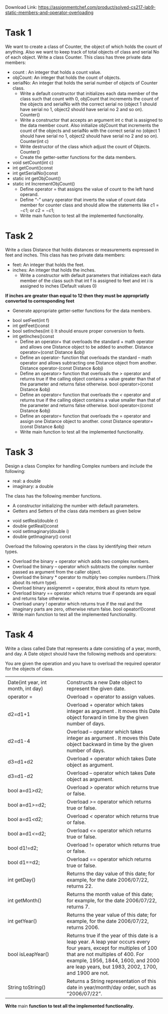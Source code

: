 Download Link: https://assignmentchef.com/product/solved-cs217-lab9-static-members-and-operator-overloading
<br>
<h1>Task 1</h1>

We want to create a class of Counter, the object of which holds the count of anything. Also we want to keep track of total objects of class and serial No of each object. Write a class Counter. This class has three private data members:

<ul>

 <li>count : An integer that holds a count value.</li>

 <li>objCount: An integer that holds the count of objects.</li>

 <li>serialNo: An integer that holds the serial number of objects of Counter class.

  <ul>

   <li>Write a default constructor that initializes each data member of the class such that count with 0, objCount that increments the count of the objects and serialNo with the correct serial no (object 1 should have serial no 1, object2 should have serial no 2 and so on). Counter()</li>

   <li>Write a constructor that accepts an argument int c that is assigned to the data member count. Also initialize objCount that increments the count of the objects and serialNo with the correct serial no (object 1 should have serial no 1, object2 should have serial no 2 and so on). Counter(int c)</li>

   <li>Write destructor of the class which adjust the count of Objects. Counter()</li>

   <li>Create the getter-setter functions for the data members.</li>

  </ul></li>

 <li>void setCount(int c)</li>

 <li>int getCount()const</li>

 <li>int getSerialNo()const</li>

 <li>static int getObjCount()</li>

 <li>static int IncrementObjCount()

  <ul>

   <li>Define operator = that assigns the value of count to the left hand operand.</li>

   <li>Define “-” unary operator that inverts the value of count data member for counter class and should allow the statements like <em>c</em>1 = −<em>c</em>1; or <em>c</em>2 = −<em>c</em>1;</li>

   <li>Write main function to test all the implemented functionality.</li>

  </ul></li>

</ul>

<h1>Task 2</h1>

Write a class Distance that holds distances or measurements expressed in feet and inches. This class has two private data members:

<ul>

 <li>feet: An integer that holds the feet.</li>

 <li>inches: An integer that holds the inches.

  <ul>

   <li>Write a constructor with default parameters that initializes each data member of the class such that int f is assigned to feet and int i is assigned to inches (Default values 0)</li>

  </ul></li>

</ul>

<strong>If inches are greater than equal to 12 then they must be appropriatly converted to corresponding feet</strong>

<ul>

 <li>Generate appropriate getter-setter functions for the data members.</li>

</ul>

<ul>

 <li>bool setFeet(int f)</li>

 <li>int getFeet()const</li>

 <li>bool setInches(int i) It should ensure proper conversion to feets.</li>

 <li>int getInches()const

  <ul>

   <li>Define an operator+ that overloads the standard + math operator and allows one Distance object to be added to another. Distance operator+(const Distance &amp;obj)</li>

   <li>Define an operator- function that overloads the standard – math operator and allows subtracting one Distance object from another. Distance operator-(const Distance &amp;obj)</li>

   <li>Define an operator<em>&gt; </em>function that overloads the <em>&gt; </em>operator and returns true if the calling object contains a value greater than that of the parameter and returns false otherwise. bool operator&gt;(const Distance &amp;obj)</li>

   <li>Define an operator<em>&lt; </em>function that overloads the <em>&lt; </em>operator and returns true if the calling object contains a value smaller than that of the parameter and returns false otherwise. bool operator&lt;(const Distance &amp;obj)</li>

   <li>Define an operator= function that overloads the = operator and assign one Distance object to another. const Distance operator=(const Distance &amp;obj)</li>

   <li>Write main function to test all the implemented functionality.</li>

  </ul></li>

</ul>

<h1>Task 3</h1>

Design a class Complex for handling Complex numbers and include the following:

<ul>

 <li>real: a double</li>

 <li>imaginary: a double</li>

</ul>

The class has the following member functions.

<ul>

 <li>A constructor initializing the number with default parameters.</li>

 <li>Getters and Setters of the class data members as given below</li>

</ul>

<ul>

 <li>void setReal(double r)</li>

 <li>double getReal()const</li>

 <li>void setImaginary(double i)</li>

 <li>double getImaginary() const</li>

</ul>

Overload the following operators in the class by identifying their return types.

<ul>

 <li>Overload the binary + operator which adds two complex numbers.</li>

 <li>Overload the binary – operator which subtracts the complex number passed as argument from the caller object.</li>

 <li>Overload the binary * operator to multiply two complex numbers.(Think about its return type).</li>

 <li>Overload binary assignemnt = operator, think about its return type.</li>

 <li>Overload binary == operator which returns true if operands are equal and returns false otherwise.</li>

 <li>Overload unary ! operator which returns true if the real and the imaginary parts are zero, otherwise return false. bool opeator!()const</li>

 <li>Write main function to test all the implemented functionality.</li>

</ul>

<h1>Task 4</h1>

Write a class called Date that represents a date consisting of a year, month, and day. A Date object should have the following methods and operators:

You are given the operation and you have to overload the required operator for the objects of class.

<table width="607">

 <tbody>

  <tr>

   <td width="214"> </td>

   <td width="394"> </td>

  </tr>

  <tr>

   <td width="214">Date(int year, int month, int day)</td>

   <td width="394">Constructs a new Date object to represent the given date.</td>

  </tr>

  <tr>

   <td width="214">operator =</td>

   <td width="394">Overload = operator to assign values.</td>

  </tr>

  <tr>

   <td width="214">d2=d1+1</td>

   <td width="394">Overload + operator which takes integer as argument . It moves this Date object forward in time by the given number of days.</td>

  </tr>

  <tr>

   <td width="214">d2=d1-4</td>

   <td width="394">Overload – operator which takes integer as argument . It moves this Date object backward in time by the given number of days.</td>

  </tr>

  <tr>

   <td width="214">d3=d1+d2</td>

   <td width="394">Overload + operator which takes Date object as argument.</td>

  </tr>

  <tr>

   <td width="214">d3=d1-d2</td>

   <td width="394">Overload – operator which takes Date object as argument.</td>

  </tr>

  <tr>

   <td width="214">bool a=d1<em>&gt;</em>d2;</td>

   <td width="394">Overload <em>&gt; </em>operator which returns true or false.</td>

  </tr>

  <tr>

   <td width="214">bool a=d1<em>&gt;</em>=d2;</td>

   <td width="394">Overload <em>&gt;</em>= operator which returns true or false.</td>

  </tr>

  <tr>

   <td width="214">bool a=d1<em>&lt;</em>d2;</td>

   <td width="394">Overload <em>&lt; </em>operator which returns true or false.</td>

  </tr>

  <tr>

   <td width="214">bool a=d1<em>&lt;</em>=d2;</td>

   <td width="394">Overload <em>&lt;</em>= operator which returns true or false.</td>

  </tr>

  <tr>

   <td width="214">bool d1!=d2;</td>

   <td width="394">Overload != operator which returns true or false.</td>

  </tr>

  <tr>

   <td width="214">bool d1==d2;</td>

   <td width="394">Overload == operator which returns true or false.</td>

  </tr>

  <tr>

   <td width="214">int getDay()</td>

   <td width="394">Returns the day value of this date; for example, for the date 2006/07/22, returns 22.</td>

  </tr>

  <tr>

   <td width="214">int getMonth()</td>

   <td width="394">Returns the month value of this date; for example, for the date 2006/07/22, returns 7.</td>

  </tr>

  <tr>

   <td width="214">int getYear()</td>

   <td width="394">Returns the year value of this date; for example, for the date 2006/07/22, returns 2006.</td>

  </tr>

  <tr>

   <td width="214">bool isLeapYear()</td>

   <td width="394">Returns true if the year of this date is a leap year. A leap year occurs every four years, except for multiples of 100 that are not multiples of 400. For example, 1956, 1844, 1600, and 2000 are leap years, but 1983, 2002, 1700, and 1900 are not.</td>

  </tr>

  <tr>

   <td width="214">String toString()</td>

   <td width="394">Returns a String representation of this date in year/month/day order, such as “2006/07/22”.</td>

  </tr>

 </tbody>

</table>

<strong>Write </strong>main <strong>function to test all the implemented functionality.</strong>